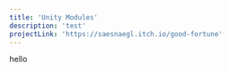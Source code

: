 ```yaml
---
title: 'Unity Modules'
description: 'test'
projectLink: 'https://saesnaegl.itch.io/good-fortune'
---
```

hello
